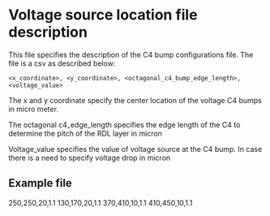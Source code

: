 # Voltage source location file description

This file specifies the description of the C4 bump configurations file.
The file is a csv as described below:

``` csv
<x_coordinate>, <y_coordinate>, <octagonal_c4_bump_edge_length>, <voltage_value>
```

The x and y coordinate specify the center location of the voltage C4 bumps in
micro meter.

The octagonal c4_edge_length specifies the edge length of the C4 to determine
the pitch of the RDL layer in micron

Voltage_value specifies the value of voltage source at the C4 bump. In case
there is a need to specify voltage drop in micron

## Example file
250,250,20,1.1
130,170,20,1.1
370,410,10,1.1
410,450,10,1.1
